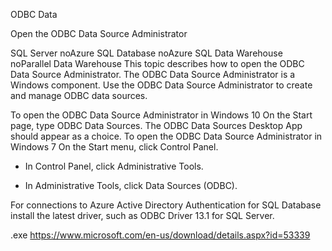 ODBC Data

Open the ODBC Data Source Administrator

SQL Server noAzure SQL Database noAzure SQL Data Warehouse noParallel Data Warehouse
This topic describes how to open the ODBC Data Source Administrator. The ODBC Data Source Administrator is a Windows component. Use the ODBC Data Source Administrator to create and manage ODBC data sources.

To open the ODBC Data Source Administrator in Windows 10
On the Start page, type ODBC Data Sources. The ODBC Data Sources Desktop App should appear as a choice.
To open the ODBC Data Source Administrator in Windows 7
On the Start menu, click Control Panel.

* In Control Panel, click Administrative Tools.

* In Administrative Tools, click Data Sources (ODBC).

For connections to Azure Active Directory Authentication for SQL Database install the latest driver, such as ODBC Driver 13.1 for SQL Server.

.exe
https://www.microsoft.com/en-us/download/details.aspx?id=53339

